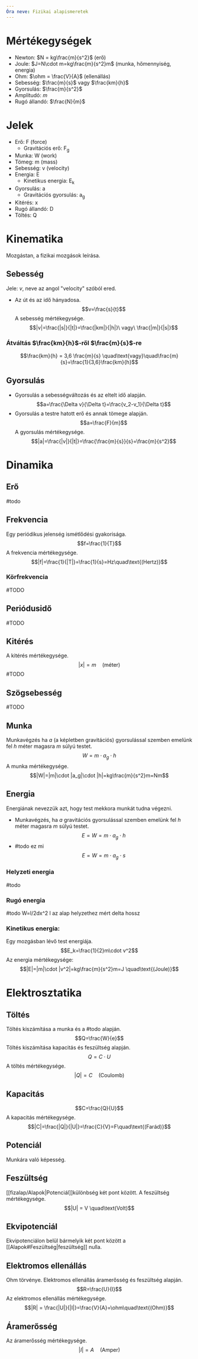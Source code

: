 ```yaml
---
Óra neve: Fizikai alapismeretek
---
```

# Mértékegységek
- Newton: $N = kg\frac{m}{s^2}$ (erő)
- Joule: $J=N\cdot m=kg\frac{m}{s^2}m$ (munka, hőmennyiség, energia)
- Ohm: $\ohm = \frac{V}{A}$ (ellenállás)
- Sebesség: $\frac{m}{s}$ vagy $\frac{km}{h}$ 
- Gyorsulás: $\frac{m}{s^2}$
- Amplitudó: $m$
- Rugó állandó: $\frac{N}{m}$
# Jelek
- Erő: F (force)
	- Gravitációs erő: F<sub>g</sub>
- Munka: W (work)
- Tömeg: m (mass)
- Sebesség: v (velocity)
- Energia: E
	- Kinetikus energia: E<sub>k</sub>
- Gyorsulás: a
	- Gravitációs gyorsulás: a<sub>g</sub>
- Kitérés: x
- Rugó állandó: D
- Töltés: Q
# Kinematika
Mozgástan, a fizikai mozgások leírása.
## Sebesség
Jele: $v$, neve az angol "velocity" szóból ered. 
- Az út és az idő hányadosa.
$$v=\frac{s}{t}$$
A sebesség mértékegysége.
$$|v|=\frac{|s|}{|t|}=\frac{|km|}{|h|}\ vagy\ \frac{|m|}{|s|}$$
### Átváltás $\frac{km}{h}$-ről $\frac{m}{s}$-re
$$\frac{km}{h} = 3,6 \frac{m}{s} \quad\text{vagy}\quad\frac{m}{s}=\frac{1}{3,6}\frac{km}{h}$$
## Gyorsulás
- Gyorsulás a sebességváltozás és az eltelt idő alapján.
$$a=\frac{\Delta v}{\Delta t}=\frac{v_2-v_1}{\Delta t}$$
- Gyorsulás a testre hatott erő és annak tömege alapján.
$$a=\frac{F}{m}$$
A gyorsulás mértékegysége.
$$|a|=\frac{|v|}{|t|}=\frac{\frac{m}{s}}{s}=\frac{m}{s^2}$$
# Dinamika
## Erő
#todo
## Frekvencia
Egy periódikus jelenség ismétlődési gyakorisága.
$$f=\frac{1}{T}$$
A frekvencia mértékegysége.
$$|f|=\frac{1}{|T|}=\frac{1}{s}=Hz\quad\text{(Hertz)}$$
### Körfrekvencia
#TODO 
## Periódusidő
#TODO 
## Kitérés
A kitérés mértékegysége.
$$|x| = m\quad\text{(méter)}$$
#TODO 
## Szögsebesség
#TODO 
## Munka
Munkavégzés ha  $a$ (a képletben gravitációs) gyorsulással szemben emelünk fel $h$ méter magasra $m$ súlyú testet.
$$W=m\cdot a_g\cdot h$$
A munka mértékegysége.
$$|W|=|m|\cdot |a_g|\cdot |h|=kg\frac{m}{s^2}m=Nm$$
## Energia
Energiának nevezzük azt, hogy test mekkora munkát tudna végezni.
- Munkavégzés, ha  $a$  gravitációs gyorsulással szemben emelünk fel $h$ méter magasra $m$ súlyú testet.
$$E=W=m\cdot a_g \cdot h$$
- #todo ez mi
$$E=W=m\cdot a_g \cdot s$$
### Helyzeti energia 
#todo
### Rugó energia
#todo
W=l/2dx^2 l az alap helyzethez mért delta hossz
### Kinetikus energia:
Egy mozgásban lévő test energiája.
$$E_k=\frac{1}{2}m\cdot v^2$$
Az energia mértékegysége:
$$|E|=|m|\cdot |v^2|=kg\frac{m}{s^2}m=J \quad\text{(Joule)}$$
# Elektrosztatika
## Töltés
Töltés kiszámítása a munka és a #todo alapján.
$$Q=\frac{W}{e}$$
Töltés kiszámítása kapacitás és feszültség alapján.
$$Q=C\cdot U$$
A töltés mértékegysége.
$$|Q| =C \quad\text{(Coulomb)}$$
## Kapacitás
$$C=\frac{Q}{U}$$
A kapacitás mértékegysége.
$$|C|=\frac{|Q|}{|U|}=\frac{C}{V}=F\quad\text{(Farád)}$$
## Potenciál
Munkára való képesség.
## Feszültség
[[fizalap/Alapok|Potenciál]]különbség két pont között.
A feszültség mértékegysége.
$$|U| = V \quad\text(Volt)$$
## Ekvipotenciál
Ekvipotenciálon belül bármelyik két pont között a [[Alapok#Feszültség|feszültség]] nulla.
## Elektromos ellenállás
Ohm törvénye. Elektromos ellenállás áramerősség és feszültség alapján.
$$R=\frac{U}{I}$$ 
Az elektromos ellenállás mértékegysége.
$$|R| = \frac{|U|}{|I|}=\frac{V}{A}=\ohm\quad\text{(Ohm)}$$
## Áramerősség
Az áramerősség mértékegysége.
$$|I|=A \quad\text{(Amper)}$$